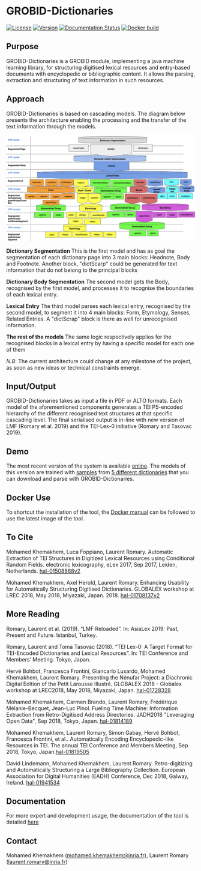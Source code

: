 # GROBID-Dictionaries

[![License](http://img.shields.io/:license-apache-blue.svg)](http://www.apache.org/licenses/LICENSE-2.0.html)
[![Version](https://img.shields.io/badge/version-0.5.4--SNAPSHOT-pink.svg)](https://github.com/MedKhem/grobid-dictionaries/blob/master/README.md)
[![Documentation Status](https://readthedocs.org/projects/grobid-dictionaries/badge/?version=latest)](https://readthedocs.org/projects/grobid-dictionaries/?badge=latest) 
[![Docker build](https://dockerbuildbadges.quelltext.eu/status.svg?organization=medkhem&repository=grobid-dictionaries)](https://hub.docker.com/r/medkhem/grobid-dictionaries/builds/)
## Purpose

GROBID-Dictionaries is a GROBID module, implementing a java machine learning library, for structuring digitised lexical resources and entry-based documents with encyclopedic or bibliographic content. It allows the parsing, extraction and structuring of text information in such resources. 

## Approach

GROBID-Dictionaries is based on cascading models. The diagram below presents the architecture enabling the processing and the transfer of the text information through the models.

![GROBID Dictionaries Structure](docs/img/GrobidDict-Models-serialised.png)

__Dictionary Segmentation__
This is the first model and has as goal the segmentation of each dictionary page into 3 main blocks: Headnote, Body and Footnote. Another block, "dictScarp" could be generated for text information that do not belong to the principal blocks

__Dictionary Body Segmentation__
The second model gets the Body, recognised by the first model, and processes it to recognise the boundaries of each lexical entry.

__Lexical Entry__
The third model parses each lexical entry, recognised by the second model, to segment it into 4 main blocks: Form, Etymology, Senses, Related Entries. A "dictScrap" block is there as well for unrecognised information. 


__The rest of the models__
The same logic respectively applies for the recognised blocks in a lexical entry by having a specific model for each one of them


*N.B*: The current architecture could change at any milestone of the project, as soon as new ideas or technical constraints emerge. 

## Input/Output

GROBID-Dictionaries takes as input a file in PDF or ALTO formats. Each model of the aforementioned components generates a TEI P5-encoded hierarchy of the different recognised text structures at that specific cascading level. The final serialised output is in-line with new version of LMF (Romary et al. 2019) and the TEI-Lex-0 initiative (Romary and Tasovac 2019).

## Demo

The most recent version of the system is available [online](https://traces1.inria.fr/grobid-dictionaries/). The models of this version are trained with [samples](https://github.com/MedKhem/grobid-dictionaries_data/tree/master/Training_Data%26Evaluation) from [5 different dictionaries](https://github.com/MedKhem/grobid-dictionaries_data/tree/master/Raw_Documents) that you can download and parse with GROBID-Dictionaries. 


## Docker Use
To shortcut the installation of the tool, the [Docker manual](https://github.com/MedKhem/grobid-dictionaries/wiki/Docker_Instructions) can be followed to use the latest image of the tool.

## To Cite

Mohamed Khemakhem, Luca Foppiano, Laurent Romary. Automatic Extraction of TEI Structures in Digitized Lexical Resources using Conditional Random Fields. electronic lexicography, eLex 2017, Sep 2017, Leiden, Netherlands. [hal-01508868v2](https://hal.archives-ouvertes.fr/hal-01508868v2)

Mohamed Khemakhem, Axel Herold, Laurent Romary. Enhancing Usability for Automatically Structuring Digitised Dictionaries. GLOBALEX workshop at LREC 2018, May 2018, Miyazaki, Japan. 2018.  [hal-01708137v2](https://hal.archives-ouvertes.fr/hal-01708137v2)

## More Reading
Romary, Laurent et al. (2019). “LMF Reloaded”. In: AsiaLex 2019: Past, Present and Future. Istanbul, Turkey.

Romary, Laurent and Toma Tasovac (2018). “TEI Lex-0: A Target Format for TEI-Encoded Dictionaries and Lexical Resources”. In: TEI Conference and Members’ Meeting. Tokyo, Japan.

Hervé Bohbot, Francesca Frontini, Giancarlo Luxardo, Mohamed Khemakhem, Laurent Romary. Presenting the Nénufar Project: a Diachronic Digital Edition of the Petit Larousse Illustré. GLOBALEX 2018 - Globalex workshop at LREC2018, May 2018, Miyazaki, Japan. [hal-01728328](https://hal.archives-ouvertes.fr/hal-01728328v1)

Mohamed Khemakhem, Carmen Brando, Laurent Romary, Frédérique Mélanie-Becquet, Jean-Luc Pinol. Fueling Time Machine: Information Extraction from Retro-Digitised Address Directories. JADH2018 "Leveraging Open Data", Sep 2018, Tokyo, Japan.  [hal-01814189](https://hal.archives-ouvertes.fr/hal-01814189v1)

Mohamed Khemakhem, Laurent Romary, Simon Gabay, Hervé Bohbot, Francesca Frontini, et al.. Automatically Encoding Encyclopedic-like Resources in TEI. The annual TEI Conference and Members Meeting, Sep 2018, Tokyo, Japan.[hal-01819505](https://hal.archives-ouvertes.fr/hal-01819505v1)

David Lindemann, Mohamed Khemakhem, Laurent Romary. Retro-digitizing and Automatically Structuring a Large Bibliography Collection. European Association for Digital Humanities (EADH) Conference, Dec 2018, Galway, Ireland. [hal-01941534](https://hal.archives-ouvertes.fr/hal-01941534v1)


## Documentation
For more expert and development usage, the documentation of the tool is detailed [here](http://grobid-dictionaries.readthedocs.io/en/latest/)



## Contact
Mohamed Khemakhem (<mohamed.khemakhem@inria.fr>), Laurent Romary (<laurent.romary@inria.fr>)
